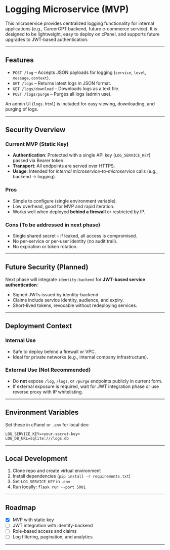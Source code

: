# Logging Microservice (MVP)

This microservice provides centralized logging functionality for internal applications (e.g., CareerGPT backend, future e-commerce service). It is designed to be lightweight, easy to deploy on cPanel, and supports future upgrades to JWT-based authentication.

---

## Features

- `POST /log` – Accepts JSON payloads for logging (`service`, `level`, `message`, `context`).
- `GET /logs` – Returns latest logs in JSON format.
- `GET /logs/download` – Downloads logs as a text file.
- `POST /logs/purge` – Purges all logs (admin use).

An admin UI (`logs.html`) is included for easy viewing, downloading, and purging of logs.

---

## Security Overview

### Current MVP (Static Key)

- **Authentication**: Protected with a single API key (`LOG_SERVICE_KEY`) passed via Bearer token.
- **Transport**: All endpoints are served over HTTPS.
- **Usage**: Intended for *internal microservice-to-microservice* calls (e.g., backend → logging).

### Pros

- Simple to configure (single environment variable).
- Low overhead, good for MVP and rapid iteration.
- Works well when deployed **behind a firewall** or restricted by IP.

### Cons (To be addressed in next phase)

- Single shared secret – if leaked, all access is compromised.
- No per-service or per-user identity (no audit trail).
- No expiration or token rotation.

---

## Future Security (Planned)

Next phase will integrate `identity-backend` for **JWT-based service authentication**:

- Signed JWTs issued by identity-backend.
- Claims include service identity, audience, and expiry.
- Short-lived tokens, revocable without redeploying services.

---

## Deployment Context

### Internal Use

- Safe to deploy behind a firewall or VPC.
- Ideal for private networks (e.g., internal company infrastructure).

### External Use (Not Recommended)

- Do **not** expose `/log`, `/logs`, or `/purge` endpoints publicly in current form.
- If external exposure is required, wait for JWT integration phase or use reverse proxy with IP whitelisting.

---

## Environment Variables

Set these in cPanel or `.env` for local dev:

```
LOG_SERVICE_KEY=<your-secret-key>
LOG_DB_URL=sqlite:///logs.db
```

---

## Local Development

1. Clone repo and create virtual environment
2. Install dependencies (`pip install -r requirements.txt`)
3. Set `LOG_SERVICE_KEY` in `.env`
4. Run locally: `flask run --port 5001`

---

## Roadmap

- [x] MVP with static key
- [ ] JWT integration with identity-backend
- [ ] Role-based access and claims
- [ ] Log filtering, pagination, and analytics

---
